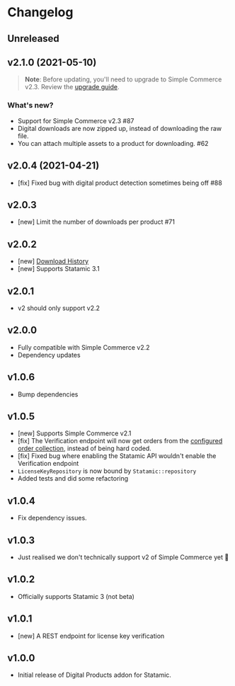 # Changelog

## Unreleased

## v2.1.0 (2021-05-10)

> **Note**: Before updating, you'll need to upgrade to Simple Commerce v2.3. Review the [upgrade guide](https://sc-docs.doublethree.digital/v2.3/update-guide).

### What's new?

* Support for Simple Commerce v2.3 #87
* Digital downloads are now zipped up, instead of downloading the raw file.
* You can attach multiple assets to a product for downloading. #62

## v2.0.4 (2021-04-21)

* [fix] Fixed bug with digital product detection sometimes being off #88

## v2.0.3

* [new] Limit the number of downloads per product #71

## v2.0.2

* [new] [Download History](https://github.com/doublethreedigital/sc-digital-products#download-history)
* [new] Supports Statamic 3.1

## v2.0.1

* v2 should only support v2.2

## v2.0.0

* Fully compatible with Simple Commerce v2.2
* Dependency updates

## v1.0.6

* Bump dependencies

## v1.0.5

* [new] Supports Simple Commerce v2.1
* [fix] The Verification endpoint will now get orders from the [configured order collection](https://sc-docs.doublethree.digital/v2.1/configuring#collections-amp-taxonomies), instead of being hard coded.
* [fix] Fixed bug where enabling the Statamic API wouldn't enable the Verification endpoint
* `LicenseKeyRepository` is now bound by `Statamic::repository`
* Added tests and did some refactoring

## v1.0.4

* Fix dependency issues.

## v1.0.3

* Just realised we don't technically support v2 of Simple Commerce yet 🤦

## v1.0.2

* Officially supports Statamic 3 (not beta)

## v1.0.1

* [new] A REST endpoint for license key verification

## v1.0.0

* Initial release of Digital Products addon for Statamic.
